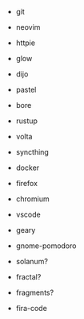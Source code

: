 - git
- neovim
- httpie
- glow
- dijo
- pastel
- bore

- rustup
- volta
- syncthing
- docker

- firefox
- chromium
- vscode
- geary
- gnome-pomodoro
- solanum?
- fractal?
- fragments?

- fira-code
